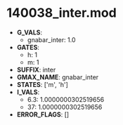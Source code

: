 # 140038_inter.mod

- **G_VALS**:
  - gnabar_inter: 1.0
- **GATES**:
  - h: 1
  - m: 1
- **SUFFIX**: inter
- **GMAX_NAME**: gnabar_inter
- **STATES**: ['m', 'h']
- **I_VALS**:
  - 6.3: 1.0000000302519656
  - 37: 1.0000000302519656
- **ERROR_FLAGS**: []
